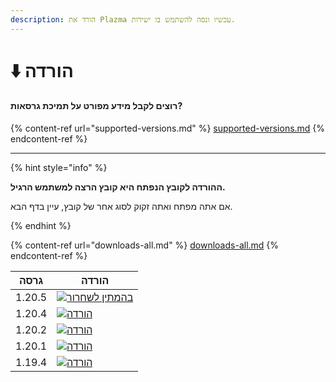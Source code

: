 ```yaml
---
description: הורד את Plazma עכשיו ונסה להשתמש בו ישירות.
---
```


# ⬇️ הורדה

#### רוצים לקבל מידע מפורט על תמיכת גרסאות?

{% content-ref url="supported-versions.md" %}
[supported-versions.md](supported-versions.md)
{% endcontent-ref %}

***

{% hint style="info" %}

**ההורדה לקובץ הנפתח היא קובץ הרצה למשתמש הרגיל.**

אם אתה מפתח ואתה זקוק לסוג אחר של קובץ, עיין בדף הבא.

{% endhint %}

{% content-ref url="downloads-all.md" %}
[downloads-all.md](downloads-all.md)
{% endcontent-ref %}

<table data-view="cards">
    <thead>
        <tr>
            <th>גרסה</th>
            <th>הורדה</th>
        </tr>
    </thead>
    <tbody>
        <tr>
            <td>1.20.5</td>
            <td><a href="">
                <img src="https://badge.plazmamc.org/0/בהמתין לשחרור" alt="בהמתין לשחרור">
            </a></td>
        </tr>
        <tr>
            <td>1.20.4</td>
            <td><a href="https://dl.plazmamc.org/1.20.4/">
                <img src="https://badge.plazmamc.org/1/הורדה" alt="הורדה">
            </a></td>
        </tr>
        <tr>
            <td>1.20.2</td>
            <td><a href="https://dl.plazmamc.org/1.20.2/">
                <img src="https://badge.plazmamc.org/1/הורדה" alt="הורדה">
            </a></td>
        </tr>
        <tr>
            <td>1.20.1</td>
            <td><a href="https://dl.plazmamc.org/1.20.1/">
                <img src="https://badge.plazmamc.org/1/הורדה" alt="הורדה">
            </a></td>
        </tr>
        <tr>
            <td>1.19.4</td>
            <td><a href="https://dl.plazmamc.org/1.19.4/">
                <img src="https://badge.plazmamc.org/1/הורדה" alt="הורדה">
            </a></td>
        </tr>
    </tbody>
</table>
